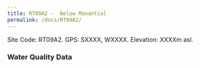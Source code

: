 ```yaml
---
title: RT09A2 -  Below Manantial
permalink: /docs/RT09A2/
---
```



Site Code: RT09A2.  GPS: SXXXX, WXXXX. Elevation:
XXXXm asl.

### Water Quality Data
